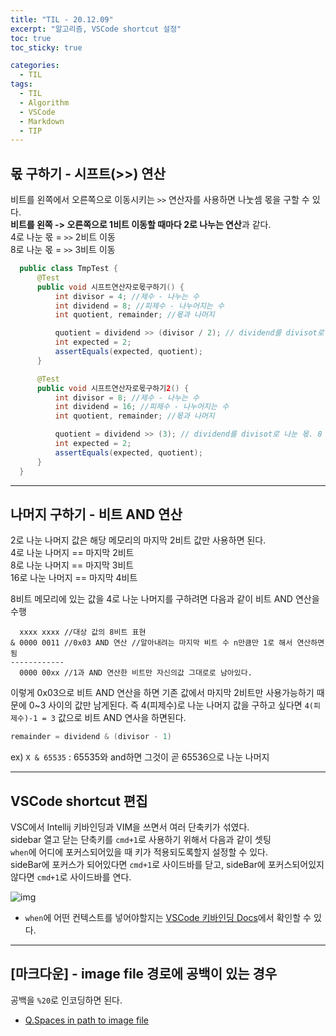 ```yaml
---
title: "TIL - 20.12.09"
excerpt: "알고리즘, VSCode shortcut 설정"
toc: true
toc_sticky: true

categories:
  - TIL
tags:
  - TIL
  - Algorithm
  - VSCode
  - Markdown
  - TIP
---
```


## 몫 구하기 - 시프트(>>) 연산

비트를 왼쪽에서 오른쪽으로 이동시키는 `>>` 연산자를 사용하면 나눗셈 몫을 구할 수 있다.  
**비트를 왼쪽 -> 오른쪽으로 1비트 이동할 때마다 2로 나누는 연산**과 같다.  
4로 나눈 몫 = `>>` 2비트 이동  
8로 나눈 몫 = `>>` 3비트 이동  

```java
  public class TmpTest {
      @Test
      public void 시프트연산자로몫구하기() {
          int divisor = 4; //제수 - 나누는 수
          int dividend = 8; //피제수 - 나누어지는 수
          int quotient, remainder; //몫과 나머지

          quotient = dividend >> (divisor / 2); // dividend를 divisot로 나눈 몫
          int expected = 2;
          assertEquals(expected, quotient);
      }

      @Test
      public void 시프트연산자로몫구하기2() {
          int divisor = 8; //제수 - 나누는 수
          int dividend = 16; //피제수 - 나누어지는 수
          int quotient, remainder; //몫과 나머지

          quotient = dividend >> (3); // dividend를 divisot로 나눈 몫. 8 = 2^3이므로 3번 시프트 연산
          int expected = 2;
          assertEquals(expected, quotient);
      }
  }
  ```

---

## 나머지 구하기 - 비트 AND 연산  
2로 나눈 나머지 값은 해당 메모리의 마지막 2비트 값만 사용하면 된다.  
4로 나눈 나머지 == 마지막 2비트  
8로 나눈 나머지 == 마지막 3비트  
16로 나눈 나머지 == 마지막 4비트  

8비트 메모리에 있는 값을 4로 나눈 나머지를 구하려면 다음과 같이 비트 AND 연산을 수행  

```
  xxxx xxxx //대상 값의 8비트 표현
& 0000 0011 //0x03 AND 연산 //알아내려는 마지막 비트 수 n만큼만 1로 해서 연산하면됨
------------
  0000 00xx //1과 AND 연산한 비트만 자신의값 그대로로 남아있다.
```

이렇게 0x03으로 비트 AND 연산을 하면 기존 값에서 마지막 2비트만 사용가능하기 때문에 0~3 사이의 값만 남게된다. 즉 4(피제수)로 나눈 나머지 값을 구하고 싶다면 `4(피제수)-1 = 3` 값으로 비트 AND 연사을 하면된다.
```java
remainder = dividend & (divisor - 1)
```

ex)
`X & 65535` : 65535와 and하면 그것이 곧 65536으로 나눈 나머지

---

## VSCode shortcut 편집

VSC에서 Intellij 키바인딩과 VIM을 쓰면서 여러 단축키가 섞였다.  
sidebar 열고 닫는 단축키를 `cmd+1`로 사용하기 위해서 다음과 같이 셋팅  
`when`에 어디에 포커스되어있을 때 키가 적용되도록할지 설정할 수 있다.  
sideBar에 포커스가 되어있다면 `cmd+1`로 사이드바를 닫고, sideBar에 포커스되어있지 않다면 `cmd+1`로 사이드바를 연다.  

![img](../../../assets/images/TIL/스크린샷%202020-12-09%20오후%2011.58.49.png)

- `when`에 어떤 컨텍스트를 넣어야할지는 [VSCode 키바인딩 Docs](https://code.visualstudio.com/docs/getstarted/keybindings#_when-clause-contexts)에서 확인할 수 있다.

---

## [마크다운] - image file 경로에 공백이 있는 경우

공백을 `%20`로 인코딩하면 된다.

- [Q.Spaces in path to image file](https://github.com/alanshaw/markdown-pdf/issues/54)
